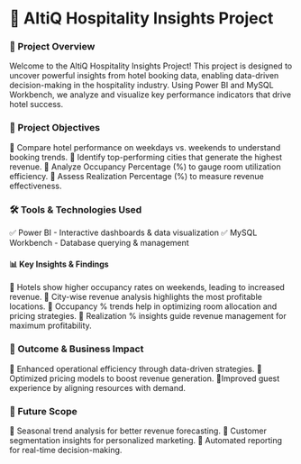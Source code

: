 # 🏨 AltiQ Hospitality Insights Project

### 🚀 Project Overview

Welcome to the AltiQ Hospitality Insights Project! This project is designed to uncover powerful insights from hotel booking data, enabling data-driven decision-making in the hospitality industry. Using Power BI and MySQL Workbench, we analyze and visualize key performance indicators that drive hotel success.

### 🎯 Project Objectives

🔹 Compare hotel performance on weekdays vs. weekends to understand booking trends.
🔹 Identify top-performing cities that generate the highest revenue.
🔹 Analyze Occupancy Percentage (%) to gauge room utilization efficiency.
🔹 Assess Realization Percentage (%) to measure revenue effectiveness.

### 🛠️ Tools & Technologies Used

✅ Power BI - Interactive dashboards & data visualization
✅ MySQL Workbench - Database querying & management

#### 📊 Key Insights & Findings

📌 Hotels show higher occupancy rates on weekends, leading to increased revenue.
📌 City-wise revenue analysis highlights the most profitable locations.
📌 Occupancy % trends help in optimizing room allocation and pricing strategies.
📌 Realization % insights guide revenue management for maximum profitability.

### 🎯 Outcome & Business Impact

🔹 Enhanced operational efficiency through data-driven strategies.
🔹 Optimized pricing models to boost revenue generation.
🔹Improved guest experience by aligning resources with demand.

### 🚀 Future Scope

🔹 Seasonal trend analysis for better revenue forecasting.
🔹 Customer segmentation insights for personalized marketing.
🔹 Automated reporting for real-time decision-making.
